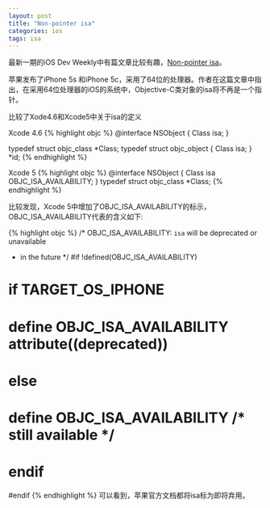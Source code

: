 ```yaml
---
layout: post
title: "Non-pointer isa"
categories: ios
tags: isa
---
```

最新一期的iOS Dev Weekly中有篇文章比较有趣，[Non-pointer isa](http://www.sealiesoftware.com/blog/archive/2013/09/24/objc_explain_Non-pointer_isa.html?utm_source=iOS+Dev+Weekly&utm_campaign=iOS_Dev_Weekly_Issue_113&utm_medium=email)。

苹果发布了iPhone 5s 和iPhone 5c，采用了64位的处理器。作者在这篇文章中指出，在采用64位处理器的iOS的系统中，Objective-C类对象的isa将不再是一个指针。

比较了Xode4.6和Xcode5中关于isa的定义

Xcode 4.6
{% highlight objc %}
@interface NSObject <NSObject> {
    Class	isa;
}

typedef struct objc_class *Class;
typedef struct objc_object {
    Class isa;
} *id;
{% endhighlight %}

Xcode 5
{% highlight objc %}
@interface NSObject <NSObject> {
    Class isa  OBJC_ISA_AVAILABILITY;
}
typedef struct objc_class *Class;
{% endhighlight %}

比较发现，Xcode 5中增加了OBJC_ISA_AVAILABILITY的标示，OBJC_ISA_AVAILABILITY代表的含义如下:

{% highlight objc %}
/* OBJC_ISA_AVAILABILITY: `isa` will be deprecated or unavailable 
 * in the future */
#if !defined(OBJC_ISA_AVAILABILITY)
#   if TARGET_OS_IPHONE
#       define OBJC_ISA_AVAILABILITY  __attribute__((deprecated))
#   else
#       define OBJC_ISA_AVAILABILITY  /* still available */
#   endif
#endif
{% endhighlight %}
可以看到，苹果官方文档都将isa标为即将弃用。

